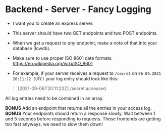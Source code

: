 # Backend - Server - Fancy Logging

- I want you to create an express server.
- This server should have two GET endpoints and two POST endpoints. 
- When we get a request to *any* endpoint, make a note of that into your database (lowdb). 

- Make sure to use proper ISO 8601 date formats: https://en.wikipedia.org/wiki/ISO_8601 
- For example, if your server receives a request to `/secret` on `06.09.2021 20:11:22 (UTC)` your log entry should look like this:

> [2021-09-06T20:11:22Z] /secret accessed

All log entries need to be contained in an array.

**BONUS** Add an endpoint that returns all the entries in your access log.
**BONUS** Your endpoints should return a response slowly. Wait between 1 and 5 seconds before responding to requests. Those frontends are getting too fast anyways, we need to slow them down!
